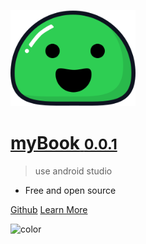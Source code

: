 [<img src="_img/icon.svg" alt="logo" width="200"/>](/)

# [**myBook** **<small>0.0.1</small>**](/)

> use android studio

- Free and open source

[Github](https://github.com/MagicWangEr/myBook "Github")
[Learn More](README.md)

![color](#B3C69F)